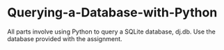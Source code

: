 # Querying-a-Database-with-Python
All parts involve using Python to query a SQLite database, dj.db. Use the database provided with the assignment.
